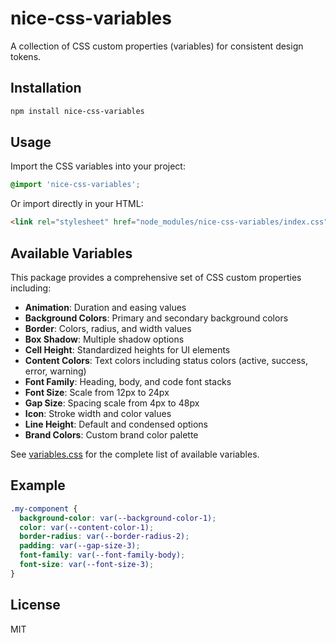 # nice-css-variables

A collection of CSS custom properties (variables) for consistent design tokens.

## Installation

```bash
npm install nice-css-variables
```

## Usage

Import the CSS variables into your project:

```css
@import 'nice-css-variables';
```

Or import directly in your HTML:

```html
<link rel="stylesheet" href="node_modules/nice-css-variables/index.css">
```

## Available Variables

This package provides a comprehensive set of CSS custom properties including:

- **Animation**: Duration and easing values
- **Background Colors**: Primary and secondary background colors
- **Border**: Colors, radius, and width values
- **Box Shadow**: Multiple shadow options
- **Cell Height**: Standardized heights for UI elements
- **Content Colors**: Text colors including status colors (active, success, error, warning)
- **Font Family**: Heading, body, and code font stacks
- **Font Size**: Scale from 12px to 24px
- **Gap Size**: Spacing scale from 4px to 48px
- **Icon**: Stroke width and color values
- **Line Height**: Default and condensed options
- **Brand Colors**: Custom brand color palette

See [variables.css](./variables.css) for the complete list of available variables.

## Example

```css
.my-component {
  background-color: var(--background-color-1);
  color: var(--content-color-1);
  border-radius: var(--border-radius-2);
  padding: var(--gap-size-3);
  font-family: var(--font-family-body);
  font-size: var(--font-size-3);
}
```

## License

MIT